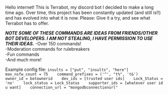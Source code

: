 Hello internet! This is Terrabot, my discord bot I decided to make a long time ago. Over time, this project has been constantly updated (and still is!!) and has evolved into what it is now. Please: Give it a try, and see what Terrabot has to offer.

***NOTE SOME OF THESE COMMANDS ARE IDEAS FROM FRIENDS/OTHER BOT DEVELOPERS. I AM NOT STEALING, I HAVE PERMISSION TO USE THEIR IDEAS.***
-Over 150 commands!<br>
-Moderation commands for rulebreakers<br>
-Fun commands<br>
-And much more!<br>

Example config file:
`insults = ["put", "insults", "here"]   
max_nsfw_count = 75   
command_prefixes = ('^', "t%", 't&')   
owner_id = botownerid   
dev_ids = [trusted user ids]   
Lock_Status = 'no'   
lock_status = Lock_Status   
supporter_ids = [whatever user id u want]   
connection_url = "mongodbconnectionurl"   
`
